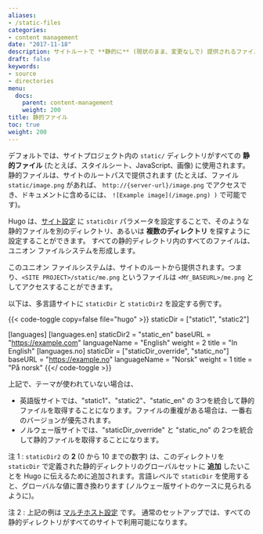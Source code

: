```yaml
---
aliases:
- /static-files
categories:
- content management
date: "2017-11-18"
description: サイトルートで **静的に** (現状のまま、変更なしで) 提供されるファイル。
draft: false
keywords:
- source
- directories
menu:
  docs:
    parent: content-management
    weight: 200
title: 静的ファイル
toc: true
weight: 200
---
```


デフォルトでは、サイトプロジェクト内の `static/` ディレクトリがすべての **静的ファイル** (たとえば、スタイルシート、JavaScript、画像) に使用されます。
静的ファイルは、サイトのルートパスで提供されます (たとえば、ファイル `static/image.png` があれば、 `http://{server-url}/image.png` でアクセスでき、ドキュメントに含めるには、 `![Example image](/image.png) )` で可能です)。

Hugo は、[サイト設定][site configuration] に `staticDir` パラメータを設定することで、そのような静的ファイルを別のディレクトリ、あるいは **複数のディレクトリ** を探すように設定することができます。 すべての静的ディレクトリ内のすべてのファイルは、ユニオン ファイルシステムを形成します。

このユニオン ファイルシステムは、サイトのルートから提供されます。つまり、`<SITE PROJECT>/static/me.png` というファイルは `<MY_BASEURL>/me.png` としてアクセスすることができます。

以下は、多言語サイトに `staticDir` と `staticDir2` を設定する例です。

{{< code-toggle copy=false file="hugo" >}}
staticDir = ["static1", "static2"]

[languages]
[languages.en]
staticDir2 = "static_en"
baseURL = "https://example.com"
languageName = "English"
weight = 2
title = "In English"
[languages.no]
staticDir = ["staticDir_override", "static_no"]
baseURL = "https://example.no"
languageName = "Norsk"
weight = 1
title = "På norsk"
{{</ code-toggle >}}

上記で、テーマが使われていない場合は、

- 英語版サイトでは、"static1"、"static2"、"static_en" の 3つを統合して静的ファイルを取得することになります。ファイルの重複がある場合は、一番右のバージョンが優先されます。
- ノルウェー版サイトでは、"staticDir_override" と "static_no" の 2つを統合して静的ファイルを取得することになります。

注 1
: `staticDir2` の **2** (0 から 10 までの数字) は、このディレクトリを `staticDir` で定義された静的ディレクトリのグローバルセットに **追加** したいことを Hugo に伝えるために追加されます。言語レベルで `staticDir` を使用すると、グローバルな値に置き換わります (ノルウェー版サイトのケースに見られるように)。

注 2
: 上記の例は [マルチホスト設定][multihost setup] です。 通常のセットアップでは、すべての静的ディレクトリがすべてのサイトで利用可能になります。

[site configuration]: /getting-started/configuration/#all-configuration-settings
[multihost setup]: /content-management/multilingual/#configure-multilingual-multihost
